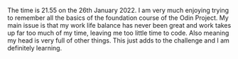 The time is 21.55 on the 26th January 2022.
I am very much enjoying trying to remember all the basics of the foundation course of the Odin Project. My main issue is that my work life balance has never been great and work takes up far too much of my time, leaving me too little time to code. Also meaning my head is very full of other things. This just adds to the challenge and I am definitely learning.